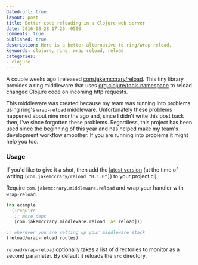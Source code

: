 ```yaml
---
dated-url: true
layout: post
title: Better code reloading in a Clojure web server
date: 2016-08-28 17:20 -0500
comments: true
published: true
description: Here is a better alternative to ring/wrap-reload.
keywords: clojure, ring, wrap-reload, reload
categories:
- clojure
---
```


A couple weeks ago I released
[com.jakemccrary/reload](https://github.com/jakemcc/reload). This tiny
library provides a ring middleware that uses
[org.clojure/tools.namespace](https://github.com/clojure/tools.namespace)
 to reload changed Clojure code on incoming http requests.

This middleware was created because my team was running into problems
using ring's `wrap-reload` middleware. Unfortunately these problems
happened about nine months ago and, since I didn't write this post
back then, I've since forgotten these problems. Regardless, this
project has been used since the beginning of this year and has helped
make my team's development workflow smoother. If you are running into
problems it might help you too.

### Usage 

If you'd like to give it a shot, then add the [latest version](https://clojars.org/com.jakemccrary/reload) (at the time of writing `[com.jakemccrary/reload "0.1.0"]`) to your project.clj. 

Require `com.jakemccrary.middleware.reload` and wrap your handler with `wrap-reload`.

```clojure
(ns example
  (:require
   ;; more deps
   [com.jakemccrary.middleware.reload :as reload]))

;; wherever you are setting up your middleware stack
(reload/wrap-reload routes)
```

`reload/wrap-reload` optionally takes a list of directories to monitor
as a second parameter. By default it reloads the `src` directory.
